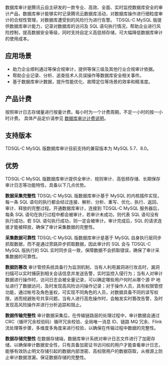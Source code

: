 数据库审计是腾讯云自主研发的一款专业、高效、全面、实时监控数据库安全的审计产品，数据库审计能够实时记录腾讯云数据库活动，对数据库操作进行细粒度审计的合规性管理，对数据库遭受到的风险行为进行告警。
TDSQL-C MySQL 版提供数据库审计能力，记录对数据库的访问及 SQL 语句执行情况，帮助企业进行风险控制，提高数据安全等级，同时支持自定义高低频存储，可大幅降低数据库审计的使用成本。

## 应用场景
- 助力企业顺利通过等保合规审计，提供等保三级及其他行业合规审计依据。
- 帮助企业记录、分析、追查技术人员误操作等数据库安全相关事件。
- 基于数据库审计数据，提升性能优化、故障定位等场景的效率和精准度。

## 产品计费
按照审计日志存储量进行按量计费。每小时为一个计费周期，不足一小时的按一小时计费。
具体产品定价请参见 [数据库审计计费说明](https://cloud.tencent.com/document/product/1003/73008)。

## 支持版本
TDSQL-C MySQL 版数据库审计目前支持的兼容版本为 MySQL 5.7、8.0。

## 优势
TDSQL-C MySQL 版数据库审计提供全审计、规则审计、高低频存储、长期保存审计日志等功能特性，具备以下几点优势。

**数据采集完整性**
TDSQL-C MySQL 版数据库审计基于 MySQL 的内核插件实现，每一条 SQL 语句的执行都会经过连接、解析、分析、重写、优化、执行、返回、审计、释放的完整过程。开通数据库审计，连接到 TDSQL-C MySQL 服务器后，每条 SQL 语句在执行过程中都会被审计，若审计未成功，则代表 SQL 语句没有执行成功，若 SQL 语句执行成功，则一定会被审计。审计完成后，SQL 的请求连接才能被释放，确保了审计采集数据的完整性。

**采集数据可靠性**
TDSQL-C MySQL 版数据库审计是基于 MySQL 自身执行层同步抓取数据，而不是通过旁路异步抓取数据，因此审计的 SQL 会与 TDSQL-C MySQL 版执行的 SQL 实时同步且一致，保障数据不会抓取错误，确保了审计采集数据的可靠性。

**数据防篡改**
审计管控系统具备行为监测机制，当有人利用漏洞进行攻击时，漏洞扫描可以实时捕获到相关会话信息并发送告警，实时监控入侵行为；当有人对审计数据进行操作时，访问日志会被全量记录，可以确定哪些用户何时从哪个源 IP 地址进行了数据访问，及时发现高风险访问操作记录；对于操作人员，具有权限管控功能，通过帐号及角色鉴权，可实现不同角色的人员，对数据具备不同的读写权限，进而规避账号共享问题，当有人进行高危操作时，会触发实时篡改告警，及时发现高风险操作并进行分析追踪和阻止。

**数据传输完整性**
审计数据采集后，在传输链路层的处理过程中，审计数据会通过 CRC（循环冗余校验码）循环冗余校验、全局唯一消息 ID、链路 MQ 冗余、Flink 流处理等步骤，多维度多角度来进行校验，以确保在传输过程中数据的完整性。

**数据存储完整性**
在数据存储端，数据库审计系统对审计日志文件进行了加密存储，以确保审计数据安全性，只有具备加密证书访问权的用户才能查看审计日志，能够有效防止明文存储引起的数据内部泄密、高权限用户的数据窃取，从根源上防止审计数据泄漏，保证数据存储的完整性。
